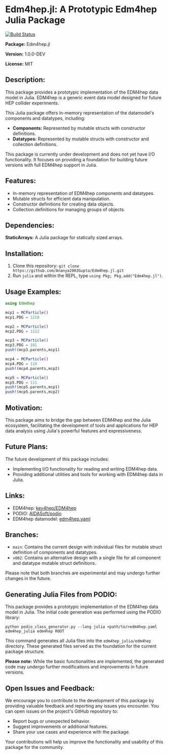 # Edm4hep.jl: A Prototypic Edm4hep Julia Package
[![Build Status](https://github.com/Ananya2003Gupta/Edm4hep.jl/actions/workflows/CI.yml/badge.svg?branch=main)](https://github.com/Ananya2003Gupta/Edm4hep.jl/actions/workflows/CI.yml?query=branch%3Amain)

**Package:** Edm4hep.jl

**Version:** 1.0.0-DEV

**License:** MIT

## **Description:**

This package provides a prototypic implementation of the EDM4hep data model in Julia. 
EDM4hep is a generic event data model designed for future HEP collider experiments. 

This Julia package offers in-memory representation of the datamodel's components and datatypes, including:

* **Components:** Represented by mutable structs with constructor definitions.
* **Datatypes:** Represented by mutable structs with constructor and collection definitions.

This package is currently under development and does not yet have I/O functionality. It focuses on providing a foundation for building future versions with full EDM4hep support in Julia.

## **Features:**

* In-memory representation of EDM4hep components and datatypes.
* Mutable structs for efficient data manipulation.
* Constructor definitions for creating data objects.
* Collection definitions for managing groups of objects.

## **Dependencies:**

**StaticArrays:** A Julia package for statically sized arrays.

## **Installation:**

1. Clone this repository: `git clone https://github.com/Ananya2003Gupta/Edm4hep.jl.git`
2. Run `julia` and within the REPL, type `using Pkg; Pkg.add("Edm4hep.jl")`.

## **Usage Examples:**

```julia
using Edm4hep

mcp1 = MCParticle()
mcp1.PDG = 1210

mcp2 = MCParticle()
mcp2.PDG = 1212

mcp3 = MCParticle()
mcp3.PDG = 101
push!(mcp3.parents,mcp1)

mcp4 = MCParticle()
mcp4.PDG = 110
push!(mcp4.parents,mcp2)

mcp5 = MCParticle()
mcp5.PDG = 111
push!(mcp5.parents,mcp1)
push!(mcp5.parents,mcp2)

```

## **Motivation:**

This package aims to bridge the gap between EDM4hep and the Julia ecosystem, facilitating the development of tools and applications for HEP data analysis using Julia's powerful features and expressiveness.

## **Future Plans:**

The future development of this package includes:

* Implementing I/O functionality for reading and writing EDM4hep data.
* Providing additional utilities and tools for working with EDM4hep data in Julia.

## **Links:**

* EDM4hep: [key4hep/EDM4hep](https://github.com/key4hep/EDM4hep)
* PODIO: [AIDASoft/podio](https://github.com/AIDASoft/podio)
* EDM4hep datamodel: [edm4hep.yaml](https://github.com/key4hep/EDM4hep/blob/main/edm4hep.yaml)

## **Branches:**

* `main`: Contains the current design with individual files for mutable struct definition of components and datatypes.
* `v002`: Contains an alternative design with a single file for all component and datatype mutable struct definitions.

Please note that both branches are experimental and may undergo further changes in the future.

## Generating Julia Files from PODIO:

This package provides a prototypic implementation of the EDM4hep data model in Julia. The initial code generation was performed using the PODIO library:

```
python podio_class_generator.py --lang julia <path/to/>edm4hep.yaml edm4hep_julia edm4hep ROOT
```

This command generates all Julia files into the `edm4hep_julia/edm4hep` directory. These generated files served as the foundation for the current package structure.

**Please note:** While the basic functionalities are implemented, the generated code may undergo further modifications and improvements in future versions.

## Open Issues and Feedback:

We encourage you to contribute to the development of this package by providing valuable feedback and reporting any issues you encounter. You can open issues on the project's GitHub repository to:

* Report bugs or unexpected behavior.
* Suggest improvements or additional features.
* Share your use cases and experience with the package.

Your contributions will help us improve the functionality and usability of this package for the community.
